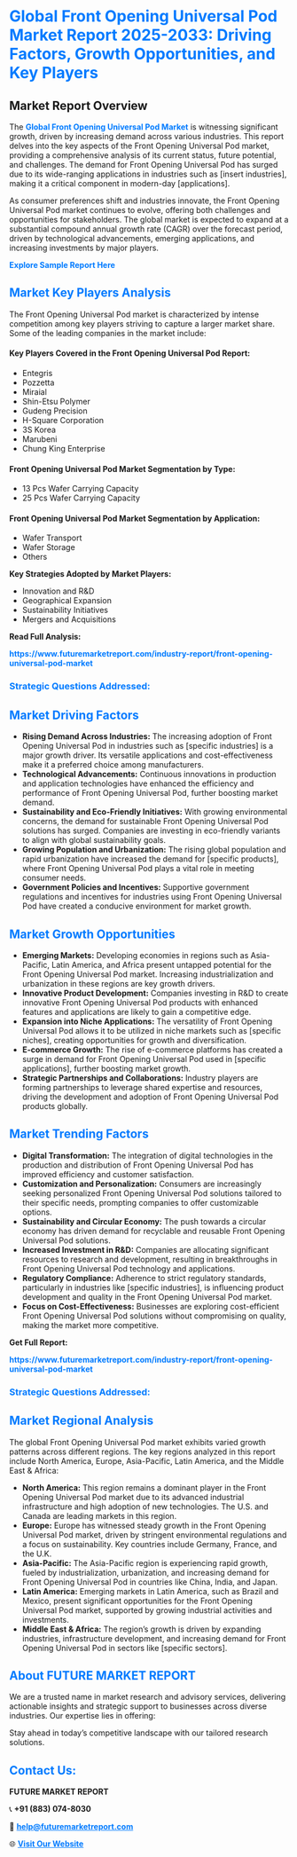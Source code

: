 <h1 style="color: #007BFF;">Global Front Opening Universal Pod Market Report 2025-2033: Driving Factors, Growth Opportunities, and Key Players</h1>

<section id="overview">
<h2>Market Report Overview</h2>
<p>The <a href="https://www.futuremarketreport.com/industry-report/front-opening-universal-pod-market" style="color: #007BFF; text-decoration: none;"><strong>Global Front Opening Universal Pod Market</strong></a> is witnessing significant growth, driven by increasing demand across various industries. This report delves into the key aspects of the Front Opening Universal Pod market, providing a comprehensive analysis of its current status, future potential, and challenges. The demand for Front Opening Universal Pod has surged due to its wide-ranging applications in industries such as [insert industries], making it a critical component in modern-day [applications].</p>
<p>As consumer preferences shift and industries innovate, the Front Opening Universal Pod market continues to evolve, offering both challenges and opportunities for stakeholders. The global market is expected to expand at a substantial compound annual growth rate (CAGR) over the forecast period, driven by technological advancements, emerging applications, and increasing investments by major players.</p>
</section>

<section id="overview">
<p><a href="https://www.futuremarketreport.com/request-sample/reportId=82576" style="color: #007BFF; text-decoration: none;"><strong>Explore Sample Report Here</strong></a></p>
</section>

<section id="key-players">
<h2 style="color: #007BFF;">Market Key Players Analysis</h2>
<p>The Front Opening Universal Pod market is characterized by intense competition among key players striving to capture a larger market share. Some of the leading companies in the market include:</p>
<h4>Key Players Covered in the Front Opening Universal Pod Report:</h4>
<ul><li>Entegris</li><li>Pozzetta</li><li>Miraial</li><li>Shin-Etsu Polymer</li><li>Gudeng Precision</li><li>H-Square Corporation</li><li>3S Korea</li><li>Marubeni</li><li>Chung King Enterprise</li></ul>
<h4>Front Opening Universal Pod Market Segmentation by Type:</h4>
<ul><li>13 Pcs Wafer Carrying Capacity</li><li>25 Pcs Wafer Carrying Capacity</li></ul>

<h4>Front Opening Universal Pod Market Segmentation by Application:</h4>
<ul><li>Wafer Transport</li><li>Wafer Storage</li><li>Others</li></ul>
<p><strong>Key Strategies Adopted by Market Players:</strong></p>
<ul>
<li>Innovation and R&D</li>
<li>Geographical Expansion</li>
<li>Sustainability Initiatives</li>
<li>Mergers and Acquisitions</li>
</ul>
</section>

<section>
<p><strong>Read Full Analysis: </strong></p><a href="https://www.futuremarketreport.com/industry-report/front-opening-universal-pod-market" style="color: #007BFF; text-decoration: none;"><strong>https://www.futuremarketreport.com/industry-report/front-opening-universal-pod-market</strong></a>
<h3 style="color: #007BFF;">Strategic Questions Addressed:</h3>
</section>

<section id="driving-factors">
<h2 style="color: #007BFF;">Market Driving Factors</h2>
<ul>
<li><strong>Rising Demand Across Industries:</strong> The increasing adoption of Front Opening Universal Pod in industries such as [specific industries] is a major growth driver. Its versatile applications and cost-effectiveness make it a preferred choice among manufacturers.</li>
<li><strong>Technological Advancements:</strong> Continuous innovations in production and application technologies have enhanced the efficiency and performance of Front Opening Universal Pod, further boosting market demand.</li>
<li><strong>Sustainability and Eco-Friendly Initiatives:</strong> With growing environmental concerns, the demand for sustainable Front Opening Universal Pod solutions has surged. Companies are investing in eco-friendly variants to align with global sustainability goals.</li>
<li><strong>Growing Population and Urbanization:</strong> The rising global population and rapid urbanization have increased the demand for [specific products], where Front Opening Universal Pod plays a vital role in meeting consumer needs.</li>
<li><strong>Government Policies and Incentives:</strong> Supportive government regulations and incentives for industries using Front Opening Universal Pod have created a conducive environment for market growth.</li>
</ul>
</section>

<section id="growth-opportunities">
<h2 style="color: #007BFF;">Market Growth Opportunities</h2>
<ul>
<li><strong>Emerging Markets:</strong> Developing economies in regions such as Asia-Pacific, Latin America, and Africa present untapped potential for the Front Opening Universal Pod market. Increasing industrialization and urbanization in these regions are key growth drivers.</li>
<li><strong>Innovative Product Development:</strong> Companies investing in R&D to create innovative Front Opening Universal Pod products with enhanced features and applications are likely to gain a competitive edge.</li>
<li><strong>Expansion into Niche Applications:</strong> The versatility of Front Opening Universal Pod allows it to be utilized in niche markets such as [specific niches], creating opportunities for growth and diversification.</li>
<li><strong>E-commerce Growth:</strong> The rise of e-commerce platforms has created a surge in demand for Front Opening Universal Pod used in [specific applications], further boosting market growth.</li>
<li><strong>Strategic Partnerships and Collaborations:</strong> Industry players are forming partnerships to leverage shared expertise and resources, driving the development and adoption of Front Opening Universal Pod products globally.</li>
</ul>
</section>

<section id="trending-factors">
<h2 style="color: #007BFF;">Market Trending Factors</h2>
<ul>
<li><strong>Digital Transformation:</strong> The integration of digital technologies in the production and distribution of Front Opening Universal Pod has improved efficiency and customer satisfaction.</li>
<li><strong>Customization and Personalization:</strong> Consumers are increasingly seeking personalized Front Opening Universal Pod solutions tailored to their specific needs, prompting companies to offer customizable options.</li>
<li><strong>Sustainability and Circular Economy:</strong> The push towards a circular economy has driven demand for recyclable and reusable Front Opening Universal Pod solutions.</li>
<li><strong>Increased Investment in R&D:</strong> Companies are allocating significant resources to research and development, resulting in breakthroughs in Front Opening Universal Pod technology and applications.</li>
<li><strong>Regulatory Compliance:</strong> Adherence to strict regulatory standards, particularly in industries like [specific industries], is influencing product development and quality in the Front Opening Universal Pod market.</li>
<li><strong>Focus on Cost-Effectiveness:</strong> Businesses are exploring cost-efficient Front Opening Universal Pod solutions without compromising on quality, making the market more competitive.</li>
</ul>
</section>

<section>
<p><strong>Get Full Report: </strong></p><a href="https://www.futuremarketreport.com/industry-report/front-opening-universal-pod-market" style="color: #007BFF; text-decoration: none;"><strong>https://www.futuremarketreport.com/industry-report/front-opening-universal-pod-market</strong></a>
<h3 style="color: #007BFF;">Strategic Questions Addressed:</h3>
</section>


<section id="regional-analysis">
<h2 style="color: #007BFF;">Market Regional Analysis</h2>
<p>The global Front Opening Universal Pod market exhibits varied growth patterns across different regions. The key regions analyzed in this report include North America, Europe, Asia-Pacific, Latin America, and the Middle East & Africa:</p>
<ul>
<li><strong>North America:</strong> This region remains a dominant player in the Front Opening Universal Pod market due to its advanced industrial infrastructure and high adoption of new technologies. The U.S. and Canada are leading markets in this region.</li>
<li><strong>Europe:</strong> Europe has witnessed steady growth in the Front Opening Universal Pod market, driven by stringent environmental regulations and a focus on sustainability. Key countries include Germany, France, and the U.K.</li>
<li><strong>Asia-Pacific:</strong> The Asia-Pacific region is experiencing rapid growth, fueled by industrialization, urbanization, and increasing demand for Front Opening Universal Pod in countries like China, India, and Japan.</li>
<li><strong>Latin America:</strong> Emerging markets in Latin America, such as Brazil and Mexico, present significant opportunities for the Front Opening Universal Pod market, supported by growing industrial activities and investments.</li>
<li><strong>Middle East & Africa:</strong> The region’s growth is driven by expanding industries, infrastructure development, and increasing demand for Front Opening Universal Pod in sectors like [specific sectors].</li>
</ul>
</section>

<footer>
<h2 style="color: #007BFF;">About FUTURE MARKET REPORT</h2>
<p>We are a trusted name in market research and advisory services, delivering actionable insights and strategic support to businesses across diverse industries. Our expertise lies in offering:</p>

<p>Stay ahead in today’s competitive landscape with our tailored research solutions.</p>

<h2 style="color: #007BFF;">Contact Us:</h2>
<p><strong>FUTURE MARKET REPORT</strong></p>
<p>📞 <strong>+91 (883) 074-8030</strong></p>
<p>📧 <strong><a href="mailto:help@futuremarketreport.com" style="color: #007BFF;">help@futuremarketreport.com</a></strong></p>
<p>🌐 <strong><a href="https://www.futuremarketreport.com/" style="color: #007BFF;">Visit Our Website</a></strong></p>
</footer>